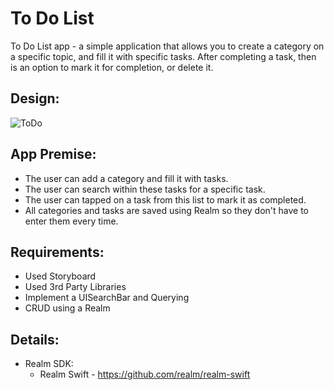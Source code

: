 
# To Do List

To Do List app - a simple application that allows you to create a category on a specific topic, and fill it with specific tasks. After completing a task, then is an option to mark it for completion, or delete it.
## Design:

![ToDo](https://user-images.githubusercontent.com/34953510/157536369-f33dbb58-a658-4597-be38-12505793f5b6.png)
## App Premise:

- The user can add a category and fill it with tasks.
- The user can search within these tasks for a specific task.
- The user can tapped on a task from this list to mark it as completed.
- All categories and tasks are saved using Realm so they don't have to enter them every time.
## Requirements:

- Used Storyboard
- Used 3rd Party Libraries
- Implement a UISearchBar and Querying
- CRUD using a Realm

## Details:

- Realm SDK:
    - Realm Swift - https://github.com/realm/realm-swift